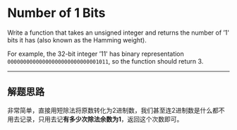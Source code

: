 # Number of 1 Bits #
Write a function that takes an unsigned integer and returns the number of ’1' bits it has (also known as the Hamming weight).

For example, the 32-bit integer ’11' has binary representation `00000000000000000000000000001011`, so the function should return 3.

---

## 解题思路 ##
非常简单，直接用短除法将原数转化为2进制数，我们甚至连2进制数是什么都不用去记录，只用去记**有多少次除法余数为1**，返回这个次数即可。